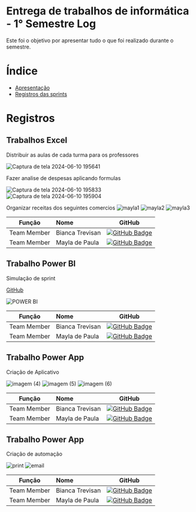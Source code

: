 # Entrega de trabalhos de informática - 1° Semestre Log

Este foi o objetivo por apresentar tudo o que foi realizado durante o semestre.

# Índice
* [Apresentação](#apresentação)
* [Registros das sprints](#registros)

# Registros 

## Trabalhos Excel

Distribuir as aulas de cada turma para os professores

![Captura de tela 2024-06-10 195641](https://github.com/BiaTrevisan/Entrega_Inf/assets/163362315/8e50587a-0b95-4e35-9575-6ac6872c8188)

Fazer analise de despesas aplicando formulas 

![Captura de tela 2024-06-10 195833](https://github.com/BiaTrevisan/Entrega_Inf/assets/163362315/4ea8d835-a1bb-43cf-8f6d-d49bb1469d37)
![Captura de tela 2024-06-10 195904](https://github.com/BiaTrevisan/Entrega_Inf/assets/163362315/f81430a5-a232-42fd-a61e-6d8a8c54a0b4)

Organizar receitas dos seguintes comercios
![mayla1](https://github.com/mayladpaula/Entrega_Inf/assets/163483758/4125db1a-b3a3-456a-a97c-135818ccd67c)
![mayla2](https://github.com/mayladpaula/Entrega_Inf/assets/163483758/5fc0754c-dfa6-45f4-9d6b-3be5ae447d48)
![mayla3](https://github.com/mayladpaula/Entrega_Inf/assets/163483758/33941e0c-365b-410e-be87-662906071a24)

|    Função     | Nome                                  |                                                                                                                                                      GitHub                                                                                                                                                      |
| :-----------: | :------------------------------------ | :-------------------------------------------------------------------------------------------------------------------------------------------------------------------------------------------------------------------------------------------------------------------------------------------------------------------------: |
| Team Member  | Bianca Trevisan            | [![GitHub Badge](https://img.shields.io/badge/GitHub-111217?style=flat-square&logo=github&logoColor=white)](https://github.com/BiaTrevisan)              |    
| Team Member  | Mayla de Paula             | [![GitHub Badge](https://img.shields.io/badge/GitHub-111217?style=flat-square&logo=github&logoColor=white)](https://github.com/mayladpaula)          |
 


## Trabalho Power BI

Simulação de sprint 

[GitHub](https://github.com/BiaTrevisan/Power-Bi_Modelo) 

![POWER BI](https://github.com/mayladpaula/Entrega_Inf/assets/163483758/c6249017-677e-49be-9e84-3e0d4364de01)


|    Função     | Nome                                  |                                                                                                                                                      GitHub                                                                                                                                                      |
| :-----------: | :------------------------------------ | :-------------------------------------------------------------------------------------------------------------------------------------------------------------------------------------------------------------------------------------------------------------------------------------------------------------------------: |
| Team Member  | Bianca Trevisan            | [![GitHub Badge](https://img.shields.io/badge/GitHub-111217?style=flat-square&logo=github&logoColor=white)](https://github.com/BiaTrevisan)              |    
| Team Member  | Mayla de Paula             | [![GitHub Badge](https://img.shields.io/badge/GitHub-111217?style=flat-square&logo=github&logoColor=white)](https://github.com/mayladpaula)          |

## Trabalho Power App

Criação de Aplicativo  

![imagem (4)](https://github.com/BiaTrevisan/Entrega_Inf/assets/163362315/270e22ad-850d-4808-b3c2-a6a0b53de5ee)
![imagem (5)](https://github.com/BiaTrevisan/Entrega_Inf/assets/163362315/ba38aece-30e0-48d2-b2a7-62735fc20a2c)
![imagem (6)](https://github.com/BiaTrevisan/Entrega_Inf/assets/163362315/73310865-27dc-40ec-b26b-f07e7525a213)

|    Função     | Nome                                  |                                                                                                                                                      GitHub                                                                                                                                                      |
| :-----------: | :------------------------------------ | :-------------------------------------------------------------------------------------------------------------------------------------------------------------------------------------------------------------------------------------------------------------------------------------------------------------------------: |
| Team Member  | Bianca Trevisan            | [![GitHub Badge](https://img.shields.io/badge/GitHub-111217?style=flat-square&logo=github&logoColor=white)](https://github.com/BiaTrevisan)              |    
| Team Member  | Mayla de Paula             | [![GitHub Badge](https://img.shields.io/badge/GitHub-111217?style=flat-square&logo=github&logoColor=white)](https://github.com/mayladpaula)          |

## Trabalho Power App

Criação de automação 

![print](https://github.com/mayladpaula/Entrega_Inf/assets/163483758/6f2052e5-f426-4ab7-8675-e6f93cad76fd)
![email](https://github.com/mayladpaula/Entrega_Inf/assets/163483758/1cb20587-d00a-469b-8a27-d80562689b6e)

|    Função     | Nome                                  |                                                                                                                                                      GitHub                                                                                                                                                      |
| :-----------: | :------------------------------------ | :-------------------------------------------------------------------------------------------------------------------------------------------------------------------------------------------------------------------------------------------------------------------------------------------------------------------------: |
| Team Member  | Bianca Trevisan            | [![GitHub Badge](https://img.shields.io/badge/GitHub-111217?style=flat-square&logo=github&logoColor=white)](https://github.com/BiaTrevisan)              |    
| Team Member  | Mayla de Paula             | [![GitHub Badge](https://img.shields.io/badge/GitHub-111217?style=flat-square&logo=github&logoColor=white)](https://github.com/mayladpaula)          |

